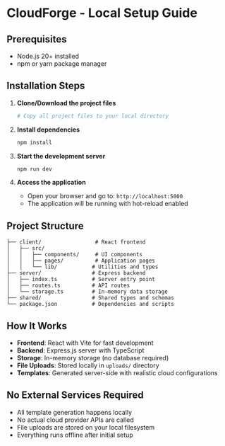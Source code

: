 # CloudForge - Local Setup Guide

## Prerequisites
- Node.js 20+ installed
- npm or yarn package manager

## Installation Steps

1. **Clone/Download the project files**
   ```bash
   # Copy all project files to your local directory
   ```

2. **Install dependencies**
   ```bash
   npm install
   ```

3. **Start the development server**
   ```bash
   npm run dev
   ```

4. **Access the application**
   - Open your browser and go to: `http://localhost:5000`
   - The application will be running with hot-reload enabled

## Project Structure
```
├── client/                 # React frontend
│   ├── src/
│   │   ├── components/     # UI components
│   │   ├── pages/          # Application pages
│   │   └── lib/           # Utilities and types
├── server/                # Express backend
│   ├── index.ts           # Server entry point
│   ├── routes.ts          # API routes
│   └── storage.ts         # In-memory data storage
├── shared/                # Shared types and schemas
└── package.json           # Dependencies and scripts
```

## How It Works
- **Frontend**: React with Vite for fast development
- **Backend**: Express.js server with TypeScript
- **Storage**: In-memory storage (no database required)
- **File Uploads**: Stored locally in `uploads/` directory
- **Templates**: Generated server-side with realistic cloud configurations

## No External Services Required
- All template generation happens locally
- No actual cloud provider APIs are called
- File uploads are stored on your local filesystem
- Everything runs offline after initial setup